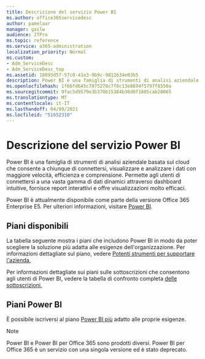 ```yaml
---
title: Descrizione del servizio Power BI
ms.author: office365servicedesc
author: pamelaar
manager: gailw
audience: ITPro
ms.topic: reference
ms.service: o365-administration
localization_priority: Normal
ms.custom:
- Adm_ServiceDesc
- Adm_ServiceDesc_top
ms.assetid: 18093d57-57c0-41e3-9b9c-9812634e03b5
description: Power BI è una famiglia di strumenti di analisi aziendale basata sul cloud che consente a chiunque di connettersi, visualizzare e analizzare i dati con maggiore velocità, efficienza e comprensione. Permette agli utenti di connettersi a una vasta gamma di dati dinamici attraverso dashboard intuitive, fornisce report interattivi e offre visualizzazioni molto efficaci.
ms.openlocfilehash: 1f66fd645c7075278c7f8c13e8694f5797f8550a
ms.sourcegitcommit: 9fac5d9579e3b370b15384b36d0f1805cab20065
ms.translationtype: MT
ms.contentlocale: it-IT
ms.lasthandoff: 04/09/2021
ms.locfileid: "51652310"
---
```

# <a name="power-bi-service-description"></a>Descrizione del servizio Power BI

Power BI è una famiglia di strumenti di analisi aziendale basata sul cloud che consente a chiunque di connettersi, visualizzare e analizzare i dati con maggiore velocità, efficienza e comprensione. Permette agli utenti di connettersi a una vasta gamma di dati dinamici attraverso dashboard intuitive, fornisce report interattivi e offre visualizzazioni molto efficaci.

Power BI è attualmente disponibile come parte della versione Office 365 Enterprise E5. Per ulteriori informazioni, visitare [Power BI](https://powerbi.microsoft.com/).

## <a name="available-plans"></a>Piani disponibili

La tabella seguente mostra i piani che includono Power BI in modo da poter scegliere la soluzione più adatta alle esigenze dell'organizzazione. Per informazioni dettagliate sul piano, vedere [Potenti strumenti per supportare l'azienda.](https://www.microsoft.com/microsoft-365/enterprise/compare-office-365-plans)

Per informazioni dettagliate sui piani sulle sottoscrizioni che consentono agli utenti di Power BI, vedere la tabella di confronto completa [delle sottoscrizioni.](https://go.microsoft.com/fwlink/?linkid=2139145)
 
## <a name="power-bi-plans"></a>Piani Power BI

È possibile iscriversi al piano [Power BI più](https://go.microsoft.com/fwlink/?LinkID=786854) adatto alle proprie esigenze. 
  
> [!NOTE]
> Power BI e Power BI per Office 365 sono prodotti diversi. Power BI per Office 365 è un servizio con una singola versione ed è stato deprecato. 
  